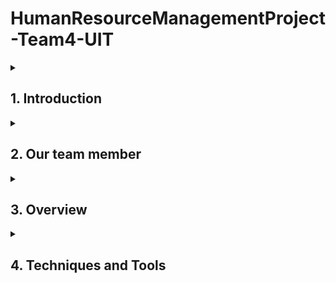 # HumanResourceManagementProject-Team4-UIT

<details>
  <summary><h2>1. Introduction</h2></summary>
  
   Human Resource Management Website is a project being implemented by Team 4 of the University of Information Technology Class 16. This website is a breakthrough platform in human resource management, optimizing the human capital for sustainable business success.  
   
</details>

<details>
  <summary><h2>2. Our team member</h2></summary>
  
| No. | MSSV | Full Name | Position |
|-------|-------|-------|-------|
| 1 | 21521008 | Mai Đình Khôi | FE dev |
| 2 | 21522059 | Lê Thị Thu Hiền | BE dev |
| 3 | 21521571 | Trương Nguyễn Phước Trí | BE/FE dev |
| 4 | 21521456 | Hồ Thị Thanh Thảo | FE Dev + UI Designer + Data |
  
</details>
<details>
  <summary><h2>3. Overview</h2></summary>

#### a. **Real-world problem**
every company can facing challenges in manually managing time tracking and payroll calculations on a monthly basis. 
This leads to significant time consumption, potential errors, and inefficiencies due to reliance on manual timecard entries and manual payroll calculations. 
Furthermore, the management lacks an overall view of employee work hours, resulting in inaccurate performance assessments and a lack of transparency in payroll.
#### b. **Purpose**
* Solve reality problems.
* Address the challenges of automated and efficient time tracking and payroll calculation.
* Provide an online platform for timecard recording, automated payroll computation, detailed reports on work hours and salaries.
* Optimize human resource management, saving time and resources, while enhancing transparency and accuracy in payroll management and employee performance assessment.
</details>
<details>
 <summary><h2>4. Techniques and Tools</h2></summary>
  
#### a. **Design UI**
* Figma
* Canva
#### b. **Design Database**
* Lucidchart
* PlantUML
#### c. **Front-End**  
* ReactJs
* TypeScript
* NextJs
#### d. **Back-End**
* NodeJS
* MongoDB
* JavaScript
#### e. **CI/CD**
* GitHub
* Microsoft Excel
</details>
